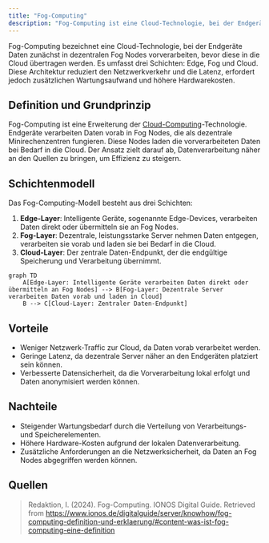 ```yaml
---
title: "Fog-Computing"
description: "Fog-Computing ist eine Cloud-Technologie, bei der Endgeräte Daten in Fog Nodes vorverarbeiten, die dann in die Cloud geladen werden. Layer sind Edge, Fog und Cloud. Vorteile sind weniger Netzwerk-Traffic und geringe Latenz. Nachteile sind steigender Wartungsbedarf und höhere Hardware-Kosten."
---
```


Fog-Computing bezeichnet eine Cloud-Technologie, bei der Endgeräte Daten zunächst in dezentralen Fog Nodes vorverarbeiten, bevor diese in die Cloud übertragen werden. Es umfasst drei Schichten: Edge, Fog und Cloud. Diese Architektur reduziert den Netzwerkverkehr und die Latenz, erfordert jedoch zusätzlichen Wartungsaufwand und höhere Hardwarekosten.

## Definition und Grundprinzip

Fog-Computing ist eine Erweiterung der [Cloud-Computing](/open-fidup/lerninhalte/cloud-computing)-Technologie. Endgeräte verarbeiten Daten vorab in Fog Nodes, die als dezentrale Minirechenzentren fungieren. Diese Nodes laden die vorverarbeiteten Daten bei Bedarf in die Cloud. Der Ansatz zielt darauf ab, Datenverarbeitung näher an den Quellen zu bringen, um Effizienz zu steigern.

## Schichtenmodell

Das Fog-Computing-Modell besteht aus drei Schichten:

1. **Edge-Layer**: Intelligente Geräte, sogenannte Edge-Devices, verarbeiten Daten direkt oder übermitteln sie an Fog Nodes.
2. **Fog-Layer**: Dezentrale, leistungsstarke Server nehmen Daten entgegen, verarbeiten sie vorab und laden sie bei Bedarf in die Cloud.
3. **Cloud-Layer**: Der zentrale Daten-Endpunkt, der die endgültige Speicherung und Verarbeitung übernimmt.

```mermaid
graph TD
    A[Edge-Layer: Intelligente Geräte verarbeiten Daten direkt oder übermitteln an Fog Nodes] --> B[Fog-Layer: Dezentrale Server verarbeiten Daten vorab und laden in Cloud]
    B --> C[Cloud-Layer: Zentraler Daten-Endpunkt]
```

## Vorteile

- Weniger Netzwerk-Traffic zur Cloud, da Daten vorab verarbeitet werden.
- Geringe Latenz, da dezentrale Server näher an den Endgeräten platziert sein können.
- Verbesserte Datensicherheit, da die Vorverarbeitung lokal erfolgt und Daten anonymisiert werden können.

## Nachteile

- Steigender Wartungsbedarf durch die Verteilung von Verarbeitungs- und Speicherelementen.
- Höhere Hardware-Kosten aufgrund der lokalen Datenverarbeitung.
- Zusätzliche Anforderungen an die Netzwerksicherheit, da Daten an Fog Nodes abgegriffen werden können.

## Quellen

> Redaktion, I. (2024). Fog-Computing. IONOS Digital Guide. Retrieved from https://www.ionos.de/digitalguide/server/knowhow/fog-computing-definition-und-erklaerung/#content-was-ist-fog-computing-eine-definition
